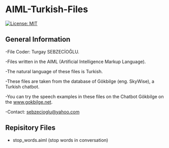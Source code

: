 # AIML-Turkish-Files
[![License: MIT](https://img.shields.io/badge/License-MIT-yellow.svg)](https://opensource.org/licenses/MIT)

## General Information

-File Coder: Turgay SEBZECİOĞLU.

-Files written in the AIML (Artificial Intelligence Markup Language).

-The natural language of these files is Turkish.

-These files are taken from the database of Gökbilge (eng. SkyWise), a Turkish chatbot.

-You can try the speech examples in these files on the Chatbot Gökbilge on the www.gokbilge.net. 

-Contact: sebzecioglu@yahoo.com

## Repisitory Files

* stop_words.aiml (stop words in conversation)
